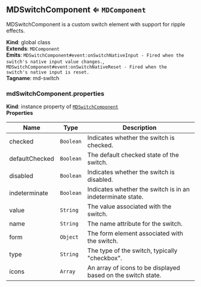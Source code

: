 <a name="MDSwitchComponent"></a>

## MDSwitchComponent ⇐ <code>MDComponent</code>
MDSwitchComponent is a custom switch element with support for ripple effects.

**Kind**: global class  
**Extends**: <code>MDComponent</code>  
**Emits**: <code>MDSwitchComponent#event:onSwitchNativeInput - Fired when the switch&#x27;s native input value changes.</code>, <code>MDSwitchComponent#event:onSwitchNativeReset - Fired when the switch&#x27;s native input is reset.</code>  
**Tagname**: md-switch  
<a name="MDSwitchComponent+properties"></a>

### mdSwitchComponent.properties
**Kind**: instance property of [<code>MDSwitchComponent</code>](#MDSwitchComponent)  
**Properties**

| Name | Type | Description |
| --- | --- | --- |
| checked | <code>Boolean</code> | Indicates whether the switch is checked. |
| defaultChecked | <code>Boolean</code> | The default checked state of the switch. |
| disabled | <code>Boolean</code> | Indicates whether the switch is disabled. |
| indeterminate | <code>Boolean</code> | Indicates whether the switch is in an indeterminate state. |
| value | <code>String</code> | The value associated with the switch. |
| name | <code>String</code> | The name attribute for the switch. |
| form | <code>Object</code> | The form element associated with the switch. |
| type | <code>String</code> | The type of the switch, typically "checkbox". |
| icons | <code>Array</code> | An array of icons to be displayed based on the switch state. |

